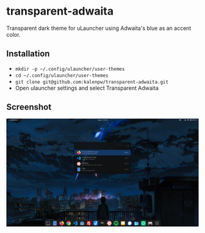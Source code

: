 # transparent-adwaita

Transparent dark theme for uLauncher using Adwaita's blue as an accent color.

## Installation

 - `mkdir -p ~/.config/ulauncher/user-themes`
 - `cd ~/.config/ulauncher/user-themes`
 - `git clone git@github.com:kalenpw/transparent-adwaita.git`
 - Open ulauncher settings and select Transparent Adwaita


## Screenshot
<img src="./screenshot.png">
